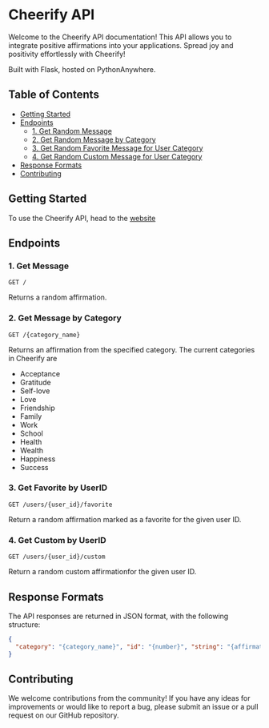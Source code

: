 # Cheerify API
Welcome to the Cheerify API documentation! This API allows you to integrate positive affirmations into your applications. Spread joy and positivity effortlessly with Cheerify!

Built with Flask, hosted on PythonAnywhere.

## Table of Contents
- [Getting Started](#getting-started)
- [Endpoints](#endpoints)
  - [1. Get Random Message](#1-get-message)
  - [2. Get Random Message by Category](#2-get-message-by-category)
  - [3. Get Random Favorite Message for User Category](#3-get-favorite-by-UserID)
  - [4. Get Random Custom Message for User Category](#4-get-custom-by-UserID)
- [Response Formats](#response-formats)
- [Contributing](#contributing)
  
## Getting Started

To use the Cheerify API, head to the [website](http://karigroszewska.pythonanywhere.com/)

## Endpoints

### 1. Get Message
```
GET /
```
Returns a random affirmation.

### 2. Get Message by Category
```
GET /{category_name}
```
Returns an affirmation from the specified category. The current categories in Cheerify are
- Acceptance
- Gratitude
- Self-love
- Love
- Friendship
- Family
- Work
- School
- Health
- Wealth
- Happiness
- Success

### 3. Get Favorite by UserID
```
GET /users/{user_id}/favorite
```
Return a random affirmation marked as a favorite for the given user ID.

### 4. Get Custom by UserID
```
GET /users/{user_id}/custom
```
Return a random custom affirmationfor the given user ID.

## Response Formats
The API responses are returned in JSON format, with the following structure:
```json
{
  "category": "{category_name}", "id": "{number}", "string": "{affirmation}"
}
```

## Contributing
We welcome contributions from the community! If you have any ideas for improvements or would like to report a bug, please submit an issue or a pull request on our GitHub repository.
